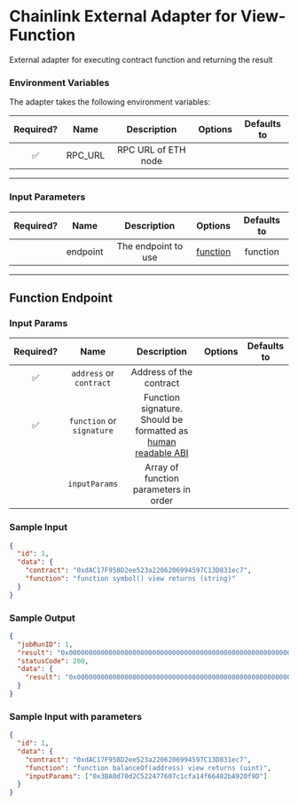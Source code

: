 # Chainlink External Adapter for View-Function

External adapter for executing contract function and returning the result

### Environment Variables

The adapter takes the following environment variables:

| Required? |  Name   |     Description     | Options | Defaults to |
| :-------: | :-----: | :-----------------: | :-----: | :---------: |
|    ✅     | RPC_URL | RPC URL of ETH node |         |             |

---

### Input Parameters

| Required? |   Name   |     Description     |            Options             | Defaults to |
| :-------: | :------: | :-----------------: | :----------------------------: | :---------: |
|           | endpoint | The endpoint to use | [function](#Function-Endpoint) |  function   |

---

## Function Endpoint

### Input Params

| Required? |           Name            |                                                                         Description                                                                         | Options | Defaults to |
| :-------: | :-----------------------: | :---------------------------------------------------------------------------------------------------------------------------------------------------------: | :-----: | :---------: |
|    ✅     |  `address` or `contract`  |                                                                   Address of the contract                                                                   |         |             |
|    ✅     | `function` or `signature` | Function signature. Should be formatted as [human readable ABI](https://docs.ethers.io/v5/single-page/#/v5/getting-started/-%23-getting-started--contracts) |         |             |
|           |       `inputParams`       |                                                            Array of function parameters in order                                                            |         |             |

### Sample Input

```json
{
  "id": 1,
  "data": {
    "contract": "0xdAC17F958D2ee523a2206206994597C13D831ec7",
    "function": "function symbol() view returns (string)"
  }
}
```

### Sample Output

```json
{
  "jobRunID": 1,
  "result": "0x0000000000000000000000000000000000000000000000000000000055534454",
  "statusCode": 200,
  "data": {
    "result": "0x0000000000000000000000000000000000000000000000000000000055534454"
  }
}
```

### Sample Input with parameters

```json
{
  "id": 1,
  "data": {
    "contract": "0xdAC17F958D2ee523a2206206994597C13D831ec7",
    "function": "function balanceOf(address) view returns (uint)",
    "inputParams": ["0x3BA0d70d2C522477607c1cfa14f66482bA920f9D"]
  }
}
```

